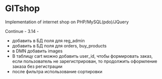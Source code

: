 GITshop
=======

Implementation of internet shop on PHP/MySQL(pdo)/JQuery


Continue - 3.14 -

- добавить в БД поля для reg_admin
- добавить в БД поля для orders, buy_products
- в DMN добавить images
- В таблицу cart можно добавить user_id, чтобы формировать заказ,
если пользователь не зарегистрирован, то продолжить оформление заказа без регистрации
- после фильтра использование сортировки